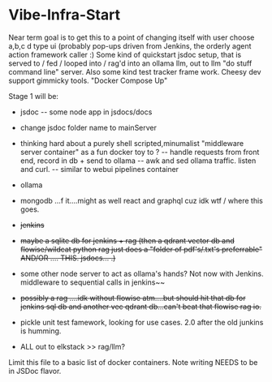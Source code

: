 # Vibe-Infra-Start
Near term goal is to get this to a point of changing itself with user choose a,b,c d type ui (probably pop-ups driven from Jenkins, the orderly agent action framework caller :)
Some kind of quickstart jsdoc setup, that is served to / fed / looped into / rag'd into an ollama llm, out to llm "do stuff command line" server. Also some kind test tracker frame work. Cheesy dev support gimmicky tools. "Docker Compose Up"

Stage 1 will be: 
- jsdoc
-- some node app in jsdocs/docs

- change jsdoc folder name to mainServer

- thinking hard about a purely shell scripted,minumalist "middleware server container" as a fun docker toy to ?
-- handle requests from front end, record in db + send to ollama
-- awk and sed ollama traffic. listen and curl.
-- similar to webui pipelines container
- ollama
- mongodb ...f it....might as well react and graphql cuz idk wtf / where this goes.

- ~~jenkins~~


- ~~maybe a sqlite db for jenkins + rag (then a qdrant vector db and flowise/wildcat python rag just does a "folder of pdf's/.txt's preferrable" AND/OR .... THIS. jsdocs... .)~~
- some other node server to act as ollama's hands? Not now with Jenkins. middleware to sequential calls in jenkins~~
- ~~possibly a rag ....idk without flowise atm....but should hit that db for jenkins sql db and another vec qdrant db...can't beat that flowise rag io.~~
 - pickle unit test famework, looking for use cases. 2.0 after the old junkins is humming.
- ALL out to elkstack >> rag/llm?


Limit this file to a basic list of docker containers. Note writing NEEDS to be in JSDoc flavor.
